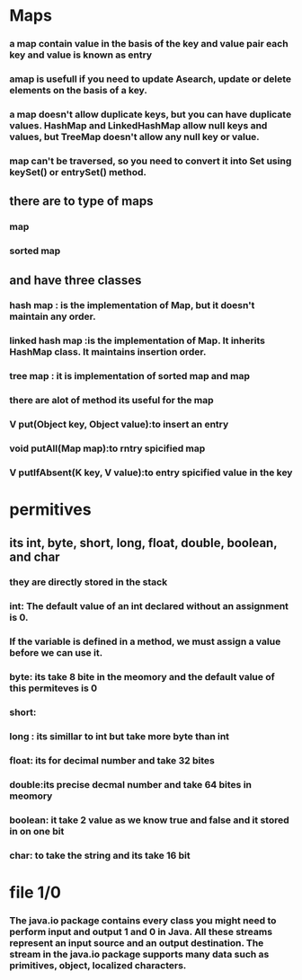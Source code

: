 # Maps 

### a map contain value in the basis of the key and value pair each key and value is known as entry
### amap is usefull if you need to update Asearch, update or delete elements on the basis of a key.

### a map doesn't allow duplicate keys, but you can have duplicate values. HashMap and LinkedHashMap allow null keys and values, but TreeMap doesn't allow any null key or value.

### map can't be traversed, so you need to convert it into Set using keySet() or entrySet() method.
## there are to type of maps 
### map 
### sorted map 

## and have three classes 
### hash map :  is  the implementation of Map, but it doesn't maintain any order.
### linked hash map :is  the implementation of Map. It inherits HashMap class. It maintains insertion order.
### tree map : it is implementation of sorted map and map 

### there are alot of method its useful for the map 
### V put(Object key, Object value):to insert an entry
### void putAll(Map map):to rntry spicified map 
### V putIfAbsent(K key, V value):to entry spicified value in the key 

# permitives 

## its int, byte, short, long, float, double, boolean, and char
### they are directly stored in the stack

### int: The default value of an int declared without an assignment is 0.
### If the variable is defined in a method, we must assign a value before we can use it.

### byte: its take 8 bite in the meomory and the default value of this permiteves is 0

### short: 

### long : its simillar to int but take more byte than int 

### float: its for decimal number and take 32 bites

### double:its precise decmal number and take 64 bites in meomory 

### boolean: it take 2 value as we know true and false and it stored in on one bit 

### char: to take the string and its take 16 bit 

# file 1/0 

### The java.io package contains every class you might  need to perform input and output 1 and 0 in Java. All these streams represent an input source and an output destination. The stream in the java.io package supports many data such as primitives, object, localized characters.